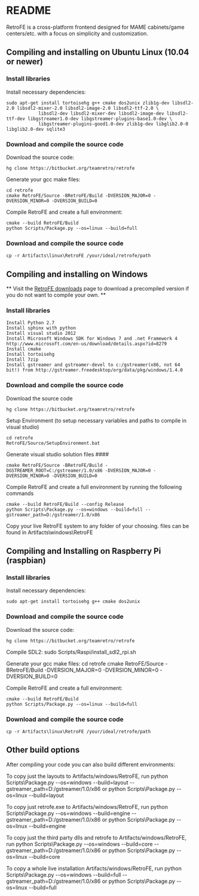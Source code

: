 # README #

RetroFE is a cross-platform frontend designed for MAME cabinets/game centers/etc. with a focus on simplicity and customization.

##  Compiling and installing on Ubuntu Linux (10.04 or newer) ##

### Install libraries ###
Install necessary dependencies:
	
	sudo apt-get install tortoisehg g++ cmake dos2unix zlib1g-dev libsdl2-2.0 libsdl2-mixer-2.0 libsdl2-image-2.0 libsdl2-ttf-2.0 \
                libsdl2-dev libsdl2-mixer-dev libsdl2-image-dev libsdl2-ttf-dev libgstreamer1.0-dev libgstreamer-plugins-base1.0-dev \
                libgstreamer-plugins-good1.0-dev zlib1g-dev libglib2.0-0 libglib2.0-dev sqlite3

### Download and compile the source code ###
Download the source code:

	hg clone https://bitbucket.org/teamretro/retrofe

Generate your gcc make files:

	cd retrofe
	cmake RetroFE/Source -BRetroFE/Build -DVERSION_MAJOR=0 -DVERSION_MINOR=0 -DVERSION_BUILD=0

Compile RetroFE and create a full environment: 

	cmake --build RetroFE/Build
	python Scripts/Package.py --os=linux --build=full

### Download and compile the source code ###
	cp -r Artifacts\linux\RetroFE /your/ideal/retrofe/path



## Compiling and installing on Windows ##
** Visit the [RetroFE downloads](retrofe.com/download.php) page to download a precompiled version if you do not want to compile your own. **

### Install libraries ###
	Install Python 2.7
	Install sphinx with python
	Install visual studio 2012
	Install Microsoft Windows SDK for Windows 7 and .net Framework 4 http://www.microsoft.com/en-us/download/details.aspx?id=8279
	Install cmake
	Install tortoisehg
	Install 7zip
	Install gstreamer and gstreamer-devel to c:/gstreamer(x86, not 64 bit!) from http://gstreamer.freedesktop/org/data/pkg/windows/1.4.0

### Download and compile the source code ###

Download the source code

	hg clone https://bitbucket.org/teamretro/retrofe

Setup Environment (to setup necessary variables and paths to compile in visual studio)

	cd retrofe
	RetroFE/Source/SetupEnvironment.bat   

Generate visual studio solution files ####

	cmake RetroFE/Source -BRetroFE/Build -DGSTREAMER_ROOT=C:/gstreamer/1.0/x86 -DVERSION_MAJOR=0 -DVERSION_MINOR=0 -DVERSION_BUILD=0
  
Compile RetroFE and create a full environment by running the following commands

	cmake --build RetroFE/Build --config Release
	python Scripts\Package.py --os=windows --build=full --gstreamer_path=D:/gstreamer/1.0/x86

Copy your live RetroFE system to any folder of your choosing. files can be found in Artifacts\windows\RetroFE


## Compiling and Installing on Raspberry Pi (raspbian) ##
### Install libraries ###
Install necessary dependencies:

	sudo apt-get install tortoisehg g++ cmake dos2unix

### Download and compile the source code ###
Download the source code:

	hg clone https://bitbucket.org/teamretro/retrofe

Compile SDL2:
	sudo Scripts/Raspi/install_sdl2_rpi.sh
   
Generate your gcc make files:
	cd retrofe
	cmake RetroFE/Source -BRetroFE/Build -DVERSION_MAJOR=0 -DVERSION_MINOR=0 -DVERSION_BUILD=0

Compile RetroFE and create a full environment: 

	cmake --build RetroFE/Build
	python Scripts/Package.py --os=linux --build=full

### Download and compile the source code ###
	cp -r Artifacts\linux\RetroFE /your/ideal/retrofe/path


## Other build options ##
After compiling your code you can also build different environments:

To copy just the layouts to Artifacts/windows/RetroFE, run
	python Scripts\Package.py --os=windows --build=layout --gstreamer_path=D:/gstreamer/1.0/x86
	or
	python Scripts\Package.py --os=linux --build=layout
  
To copy just retrofe.exe to Artifacts/windows/RetroFE, run 
	python Scripts\Package.py --os=windows --build=engine --gstreamer_path=D:/gstreamer/1.0/x86
	or
	python Scripts\Package.py --os=linux --build=engine

To copy just the third party dlls and retrofe to Artifacts/windows/RetroFE, run 
	python Scripts\Package.py --os=windows --build=core --gstreamer_path=D:/gstreamer/1.0/x86
	or
	python Scripts\Package.py --os=linux --build=core

To copy a whole live installation Artifacts/windows/RetroFE, run 
	python Scripts\Package.py --os=windows --build=full --gstreamer_path=D:/gstreamer/1.0/x86
	or
	python Scripts\Package.py --os=linux --build=full